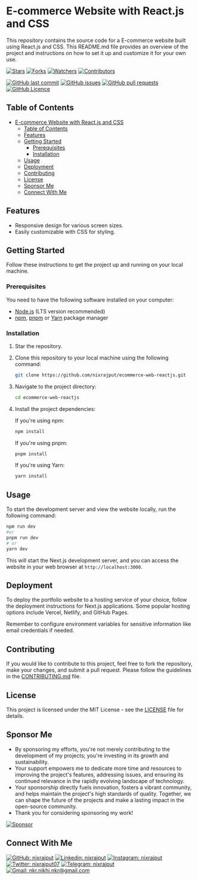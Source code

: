 # E-commerce Website with React.js and CSS

This repository contains the source code for a E-commerce website built using React.js and CSS. This README.md file provides an overview of the project and instructions on how to set it up and customize it for your own use.

[![Stars](https://img.shields.io/github/stars/nixrajput/ecommerce-web-reactjs?label=Stars&style=flat)][repo]
[![Forks](https://img.shields.io/github/forks/nixrajput/ecommerce-web-reactjs?label=Forks&style=flat)][repo]
[![Watchers](https://img.shields.io/github/watchers/nixrajput/ecommerce-web-reactjs?label=Watchers&style=flat)][repo]
[![Contributors](https://img.shields.io/github/contributors/nixrajput/ecommerce-web-reactjs?label=Contributors&style=flat)][repo]

[![GitHub last commit](https://img.shields.io/github/last-commit/nixrajput/ecommerce-web-reactjs?label=Last+Commit&style=flat)][repo]
[![GitHub issues](https://img.shields.io/github/issues/nixrajput/ecommerce-web-reactjs?label=Issues&style=flat)][issues]
[![GitHub pull requests](https://img.shields.io/github/issues-pr/nixrajput/ecommerce-web-reactjs?label=Pull+Requests&style=flat)][pulls]
[![GitHub Licence](https://img.shields.io/github/license/nixrajput/ecommerce-web-reactjs?label=Licence&style=flat)][license]

## Table of Contents

- [E-commerce Website with React.js and CSS](#e-commerce-website-with-reactjs-and-css)
  - [Table of Contents](#table-of-contents)
  - [Features](#features)
  - [Getting Started](#getting-started)
    - [Prerequisites](#prerequisites)
    - [Installation](#installation)
  - [Usage](#usage)
  - [Deployment](#deployment)
  - [Contributing](#contributing)
  - [License](#license)
  - [Sponsor Me](#sponsor-me)
  - [Connect With Me](#connect-with-me)

## Features

- Responsive design for various screen sizes.
- Easily customizable with CSS for styling.

<!-- ## Sceenshots

![Screenshot 1](/screenshot-desktop.png)
![Screenshot 2](/screenshot-mobile.png) -->

## Getting Started

Follow these instructions to get the project up and running on your local machine.

### Prerequisites

You need to have the following software installed on your computer:

- [Node.js](https://nodejs.org/) (LTS version recommended)
- [npm](https://www.npmjs.com/), [pnpm](https://pnpm.io/) or [Yarn](https://yarnpkg.com/) package manager

### Installation

1. Star the repository.

2. Clone this repository to your local machine using the following command:

   ```bash
   git clone https://github.com/nixrajput/ecommerce-web-reactjs.git
   ```

3. Navigate to the project directory:

   ```bash
   cd ecommerce-web-reactjs
   ```

4. Install the project dependencies:

   If you're using npm:

   ```bash
   npm install
   ```

   If you're using pnpm:

   ```bash
   pnpm install
   ```

   If you're using Yarn:

   ```bash
   yarn install
   ```

## Usage

To start the development server and view the website locally, run the following command:

```bash
npm run dev
#or
pnpm run dev
# or
yarn dev
```

This will start the Next.js development server, and you can access the website in your web browser at `http://localhost:3000`.

## Deployment

To deploy the portfolio website to a hosting service of your choice, follow the deployment instructions for Next.js applications. Some popular hosting options include Vercel, Netlify, and GitHub Pages.

Remember to configure environment variables for sensitive information like email credentials if needed.

## Contributing

If you would like to contribute to this project, feel free to fork the repository, make your changes, and submit a pull request. Please follow the guidelines in the [CONTRIBUTING.md](CONTRIBUTING.md) file.

## License

This project is licensed under the MIT License - see the [LICENSE](LICENSE) file for details.

## Sponsor Me

- By sponsoring my efforts, you're not merely contributing to the development of my projects; you're investing in its growth and sustainability.
- Your support empowers me to dedicate more time and resources to improving the project's features, addressing issues, and ensuring its continued relevance in the rapidly evolving landscape of technology.
- Your sponsorship directly fuels innovation, fosters a vibrant community, and helps maintain the project's high standards of quality. Together, we can shape the future of the projects and make a lasting impact in the open-source community.
- Thank you for considering sponsoring my work!

[![Sponsor](https://img.shields.io/static/v1?label=Sponsor&message=%E2%9D%A4&logo=GitHub&color=%23fe8e86)](https://github.com/sponsors/nixrajput)

## Connect With Me

[![GitHub: nixrajput](https://img.shields.io/badge/nixrajput-EFF7F6?logo=GitHub&logoColor=333&link=https://www.github.com/nixrajput)][github]
[![Linkedin: nixrajput](https://img.shields.io/badge/nixrajput-EFF7F6?logo=LinkedIn&logoColor=blue&link=https://www.linkedin.com/in/nixrajput)][linkedin]
[![Instagram: nixrajput](https://img.shields.io/badge/nixrajput-EFF7F6?logo=Instagram&link=https://www.instagram.com/nixrajput)][instagram]
[![Twitter: nixrajput07](https://img.shields.io/badge/nixrajput-EFF7F6?logo=X&logoColor=333&link=https://x.com/nixrajput)][twitter]
[![Telegram: nixrajput](https://img.shields.io/badge/nixrajput-EFF7F6?logo=Telegram&link=https://telegram.me/nixrajput)][telegram]
[![Gmail: nkr.nikhi.nkr@gmail.com](https://img.shields.io/badge/nkr.nikhil.nkr@gmail.com-EFF7F6?logo=Gmail&link=mailto:nkr.nikhil.nkr@gmail.com)][gmail]

[github]: https://github.com/nixrajput
[twitter]: https://twitter.com/nixrajput07
[instagram]: https://instagram.com/nixrajput
[linkedin]: https://linkedin.com/in/nixrajput
[telegram]: https://telegram.me/nixrajput
[gmail]: mailto:nkr.nikhil.nkr@gmail.com

[repo]: https://github.com/nixrajput/ecommerce-web-reactjs
[issues]: https://github.com/nixrajput/ecommerce-web-reactjs/issues
[pulls]: https://github.com/nixrajput/ecommerce-web-reactjs/pulls
[license]: https://github.com/nixrajput/ecommerce-web-reactjs/blob/master/LICENSE.md
